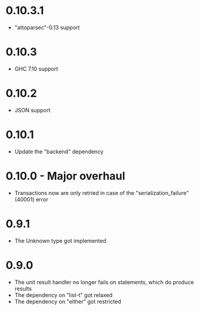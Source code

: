 # 0.10.3.1
* "attoparsec"-0.13 support

# 0.10.3
* GHC 7.10 support

# 0.10.2
* JSON support

# 0.10.1
* Update the "backend" dependency

# 0.10.0 - Major overhaul
* Transactions now are only retried in case of the "serialization_failure" (40001) error

# 0.9.1
* The Unknown type got implemented

# 0.9.0
* The unit result handler no longer fails on statements, which do produce results
* The dependency on "list-t" got relaxed
* The dependency on "either" got restricted
